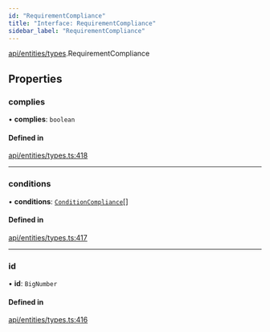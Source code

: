 ```yaml
---
id: "RequirementCompliance"
title: "Interface: RequirementCompliance"
sidebar_label: "RequirementCompliance"
---
```


[api/entities/types](../../../../../modules/API/Entities/Types/Types.md).RequirementCompliance

## Properties

### complies

• **complies**: `boolean`

#### Defined in

[api/entities/types.ts:418](https://github.com/PolymeshAssociation/polymesh-sdk/blob/8a9158669/src/api/entities/types.ts#L418)

___

### conditions

• **conditions**: [`ConditionCompliance`](../ConditionCompliance/ConditionCompliance.md)[]

#### Defined in

[api/entities/types.ts:417](https://github.com/PolymeshAssociation/polymesh-sdk/blob/8a9158669/src/api/entities/types.ts#L417)

___

### id

• **id**: `BigNumber`

#### Defined in

[api/entities/types.ts:416](https://github.com/PolymeshAssociation/polymesh-sdk/blob/8a9158669/src/api/entities/types.ts#L416)
